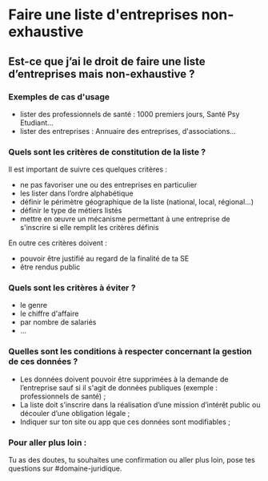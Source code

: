 # Faire une liste d'entreprises non-exhaustive

## Est-ce que j’ai le droit de faire une liste d’entreprises mais non-exhaustive ?

### Exemples de cas d'usage

* lister des professionnels de santé : 1000 premiers jours, Santé Psy Etudiant…&#x20;
* lister des entreprises : Annuaire des entreprises, d'associations...

### Quels sont les critères de constitution de la liste ?

Il est important de suivre ces quelques critères :&#x20;

* ne pas favoriser une ou des entreprises en particulier
* les lister dans l’ordre alphabétique
* définir le périmètre géographique de la liste (national, local, régional…)&#x20;
* définir le type de métiers listés
* mettre en œuvre un mécanisme permettant à une entreprise de s'inscrire si elle remplit les critères définis

En outre ces critères doivent :&#x20;

* pouvoir être justifié au regard de la finalité de ta SE
* être rendus public

### Quels sont les critères à éviter ?

* le genre
* le chiffre d'affaire
* par nombre de salariés
* ...

### Quelles sont les conditions à respecter concernant la gestion de ces données ?

* Les données doivent pouvoir être supprimées à la demande de l’entreprise sauf si il s'agit de données publiques (exemple : professionnels de santé) ;&#x20;
* La liste doit s’inscrire dans la réalisation d’une mission d’intérêt public ou découler d’une obligation légale ;
* Indiquer sur ton site ou app que ces données sont modifiables ;

### Pour aller plus loin :

Tu as des doutes, tu souhaites une confirmation ou aller plus loin, pose tes questions sur #domaine-juridique.
